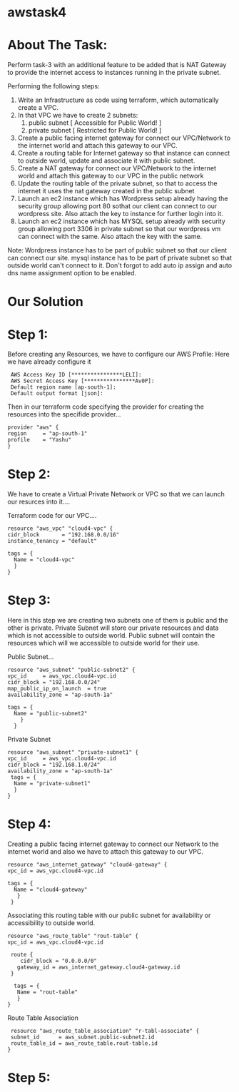 # awstask4
# About The Task:

Perform task-3 with an additional feature to be added that is NAT Gateway to provide the internet access to instances running in the private subnet.

Performing the following steps:
1.  Write an Infrastructure as code using terraform, which automatically create a VPC.
2.  In that VPC we have to create 2 subnets:
    1.   public  subnet [ Accessible for Public World! ] 
    2.   private subnet [ Restricted for Public World! ]
3. Create a public facing internet gateway for connect our VPC/Network to the internet world and attach this gateway to our VPC.
4. Create  a routing table for Internet gateway so that instance can connect to outside world, update and associate it with public subnet.
5.  Create a NAT gateway for connect our VPC/Network to the internet world  and attach this gateway to our VPC in the public network
6.  Update the routing table of the private subnet, so that to access the internet it uses the nat gateway created in the public subnet
7.  Launch an ec2 instance which has Wordpress setup already having the security group allowing  port 80 sothat our client can connect to our wordpress site. Also attach the key to instance for further login into it.
8.  Launch an ec2 instance which has MYSQL setup already with security group allowing  port 3306 in private subnet so that our wordpress vm can connect with the same. Also attach the key with the same.

Note: Wordpress instance has to be part of public subnet so that our client can connect our site. 
mysql instance has to be part of private  subnet so that outside world can't connect to it.
Don't forgot to add auto ip assign and auto dns name assignment option to be enabled.

# Our Solution

# Step 1:
Before creating any Resources, we have to configure our AWS Profile: Here we have already configure it

     AWS Access Key ID [****************LELI]:
     AWS Secret Access Key [****************Av0P]:
     Default region name [ap-south-1]:   
     Default output format [json]:

Then in our terraform code specifying the provider for creating the resources into the specifide provider...

    provider "aws" {
    region     = "ap-south-1"
    profile    = "Yashu"
    }
    
    
# Step 2:

We have to create a Virtual Private Network or VPC so that we can launch our resurces into it....

Terraform code for our VPC....

    resource "aws_vpc" "cloud4-vpc" {
    cidr_block       = "192.168.0.0/16"
    instance_tenancy = "default"

    tags = {
      Name = "cloud4-vpc"
      }
    }  
    
    
# Step 3:

Here in this step we are creating two subnets one of them is public and the other is private. Private Subnet will store our private resources and data which is not accessible to outside world. Public subnet will contain the resources which will we accessible to outside world for their use.

Public Subnet...    

    resource "aws_subnet" "public-subnet2" {
    vpc_id     = aws_vpc.cloud4-vpc.id
    cidr_block = "192.168.0.0/24"
    map_public_ip_on_launch  = true
    availability_zone = "ap-south-1a"

    tags = {
      Name = "public-subnet2"
        }
      }
      
  Private Subnet

    resource "aws_subnet" "private-subnet1" {
    vpc_id     = aws_vpc.cloud4-vpc.id
    cidr_block = "192.168.1.0/24"
    availability_zone = "ap-south-1a"
     tags = {
      Name = "private-subnet1"
      }
    }    
    
# Step 4:

Creating a public facing internet gateway to connect our Network to the internet world and also we have to attach this gateway to our VPC.

    resource "aws_internet_gateway" "cloud4-gateway" {
    vpc_id = aws_vpc.cloud4-vpc.id

    tags = {
      Name = "cloud4-gateway"
       }
     }

Associating this routing table with our public subnet for availability or accessibility to outside world.

    resource "aws_route_table" "rout-table" {
    vpc_id = aws_vpc.cloud4-vpc.id

     route {
        cidr_block = "0.0.0.0/0"
       gateway_id = aws_internet_gateway.cloud4-gateway.id
     }

      tags = {
       Name = "rout-table"
       }
    }

Route Table Association

     resource "aws_route_table_association" "r-tabl-associate" {
     subnet_id      = aws_subnet.public-subnet2.id
     route_table_id = aws_route_table.rout-table.id
    }

# Step 5:



























